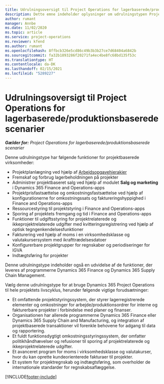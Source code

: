 ```yaml
---
title: Udrulningsoversigt til Project Operations for lagerbaserede/produktionsbaserede scenarier
description: Dette emne indeholder oplysninger om udrulningstypen Project Operations for lagerbaserede/produktbaserede scenarier.
author: rumant
manager: Annbe
ms.date: 11/02/2020
ms.topic: article
ms.service: project-operations
ms.reviewer: kfend
ms.author: rumant
ms.openlocfilehash: 8ffbcb326e5cd86c49b3b3b27ce7d68404a6842b
ms.sourcegitcommit: fa32b1893286f20271fa4ec4be8fc68bd135f53c
ms.translationtype: HT
ms.contentlocale: da-DK
ms.lasthandoff: 02/15/2021
ms.locfileid: "5289227"
---
```

# <a name="project-operations-for-stockedproduction-based-scenarios-deployment-overview"></a>Udrulningsoversigt til Project Operations for lagerbaserede/produktionsbaserede scenarier

_**Gælder for:** Project Operations for lagerbaserede/produktionsbaserede scenarier_


Denne udrulningstype har følgende funktioner for projektbaserede virksomheder:

- Projektplanlægning ved hjælp af [Arbejdsopgavehierakier](work-breakdown-structures.md)
- Fremskaf og forbrug lagerbeholdningen på projekter
- Administrer projektbaseret salg ved hjælp af modulet **Salg og marketing** i Dynamics 365 Finance and Operations-apps
- Projektprisfastsættelse og omkostningsfastsættelse ved hjælp af konfigurationerne for omkostningssats og faktureringshyppighed i Finance and Operations-apps
- Ressourcestyring til projektstyring i Finance and Operations-apps
- Sporing af projektets fremgang og tid i Finance and Operations-apps
- Funktioner til udgiftsstyring for projektrelaterede og ikkeprojektrelaterede udgifter med kvitteringsregistrering ved hjælp af optisk tegngenkendelsesfunktioner
- Fakturering ved hjælp af moms i en virksomhedsklasse og valutakursersystem med ikrafttrædelsesdatoer
- Konfigurerbare projektgrupper for regnskaber og periodiseringer for IGVA
- Indtægtsføring for projekter

Denne udrulningstype indeholder også en udvidelse af de funktioner, der leveres af programmerne Dynamics 365 Finance og Dynamics 365 Supply Chain Management.

Vælg denne udrulningstype for at bruge Dynamics 365 Project Operations til hele projektets livscyklus, herunder følgende vigtige forudsætninger:

- Et omfattende projektstyringssystem, der styrer lagerregistrerede elementer og omkostninger for arbejde/produktionsordrer for interne og fakturerbare projekter i forbindelse med planer og finanser.
- Organisationen har allerede programmerne Dynamics 365 Finance eller Dynamics 365 Supply Chain and Manufacturing, og integration af projektbaserede transaktioner vil forenkle behovene for adgang til data og rapportering.
- Et fuldt funktionsdygtigt omkostningsstyringssystem, der omfatter politikhåndhævelser og refusioner til sporing af projektrelaterede og ikkeprojektrelaterede udgifter.
- Et avanceret program for moms i virksomhedsklasse og valutakurser, hvor du kan oprette kundeorienterede fakturaer til projekter.
- Et system for projektregnskab og indtægtsføring, som overholder de internationale standarder for regnskabsaflæggelse.



[!INCLUDE[footer-include](../includes/footer-banner.md)]